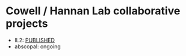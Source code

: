 # Cowell / Hannan Lab collaborative projects

- IL2: [PUBLISHED](https://pubmed.ncbi.nlm.nih.gov/34551906/)
- abscopal: ongoing

